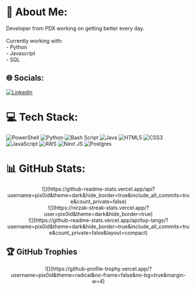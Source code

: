 # 💫 About Me:
Developer from PDX working on getting better every day.<br><br>Currently working with:<br>- Python<br>- Javascript<br>- SQL

## 🌐 Socials:
[![LinkedIn](https://img.shields.io/badge/LinkedIn-%230077B5.svg?logo=linkedin&logoColor=white)](https://linkedin.com/in/alexsollman) 

# 💻 Tech Stack:
![PowerShell](https://img.shields.io/badge/PowerShell-%235391FE.svg?style=for-the-badge&logo=powershell&logoColor=white) ![Python](https://img.shields.io/badge/python-3670A0?style=for-the-badge&logo=python&logoColor=ffdd54) ![Bash Script](https://img.shields.io/badge/bash_script-%23121011.svg?style=for-the-badge&logo=gnu-bash&logoColor=white) ![Java](https://img.shields.io/badge/java-%23ED8B00.svg?style=for-the-badge&logo=openjdk&logoColor=white) ![HTML5](https://img.shields.io/badge/html5-%23E34F26.svg?style=for-the-badge&logo=html5&logoColor=white) ![CSS3](https://img.shields.io/badge/css3-%231572B6.svg?style=for-the-badge&logo=css3&logoColor=white) ![JavaScript](https://img.shields.io/badge/javascript-%23323330.svg?style=for-the-badge&logo=javascript&logoColor=%23F7DF1E) ![AWS](https://img.shields.io/badge/AWS-%23FF9900.svg?style=for-the-badge&logo=amazon-aws&logoColor=white) ![Next JS](https://img.shields.io/badge/Next-black?style=for-the-badge&logo=next.js&logoColor=white) ![Postgres](https://img.shields.io/badge/postgres-%23316192.svg?style=for-the-badge&logo=postgresql&logoColor=white)

# 📊 GitHub Stats:
<div align="center">
![](https://github-readme-stats.vercel.app/api?username=pix0id&theme=dark&hide_border=true&include_all_commits=true&count_private=false)<br/>
![](https://nirzak-streak-stats.vercel.app/?user=pix0id&theme=dark&hide_border=true)<br/>
![](https://github-readme-stats.vercel.app/api/top-langs/?username=pix0id&theme=dark&hide_border=true&include_all_commits=true&count_private=false&layout=compact)
</div>

## 🏆 GitHub Trophies
<div align="center">
![](https://github-profile-trophy.vercel.app/?username=pix0id&theme=radical&no-frame=false&no-bg=true&margin-w=4)
</div>

<!-- Proudly created with GPRM ( https://gprm.itsvg.in ) -->
